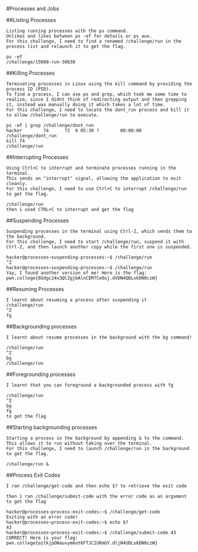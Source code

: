 #Processes and Jobs
    
  ##Listing Processes
    
    Listing running processes with the ps command.
    Unlikes and likes between ps -ef for details or ps aux.
    For this challenge, I need to find a renamed /challenge/run in the process list and relaunch it to get the flag.
    
    ps -ef
    /challenge/15088-run-30630
    
  ##Killing Processes
    
    Terminating processes in Linux using the kill command by providing the process ID (PID).
    To find a process, I can use ps and grep, which took me some time to realize, since I didnt think of redirecting output and then grepping it, instead was manually doing it which takes a lot of time.
    For this challenge, I need to locate the dont_run process and kill it to allow /challenge/run to execute.
    
    ps -ef | grep /challenge/dont_run
    hacker        74      72  0 05:30 ?        00:00:00 /challenge/dont_run
    kill 74
    /challenge/run
    
   ##Interrupting Processes
    
    Using Ctrl+C to interrupt and terminate processes running in the terminal.
    This sends an "interrupt" signal, allowing the application to exit cleanly.
    For this challenge, I need to use Ctrl+C to interrupt /challenge/run to get the flag.
    
    /challenge/run
    then i used CTRL+C to interrupt and get the flag
    
  ##Suspending Processes
    
    Suspending processes in the terminal using Ctrl-Z, which sends them to the background.
    For this challenge, I need to start /challenge/run, suspend it with Ctrl-Z, and then launch another copy while the first one is suspended.
    
    hacker@processes~suspending-processes:~$ /challenge/run
    ^Z
    hacker@processes~suspending-processes:~$ /challenge/run
    Yay, I found another version of me! Here is the flag:
    pwn.college{8Gdgc24x3QCZgjbAlnCEM7Ce8uj.dVDN4QDLxkDN0czW}
    
   ##Resuming Processes
    
    I learnt about resuming a process after suspending it
    /challenge/run
    ^Z
    fg
    
   ##Backgrounding processes
    
    I learnt about resume processes in the background with the bg command! 
    
    /challenge/run
    ^Z
    bg
    /challenge/run
    
   ##Foregrounding processes
    
    I learnt that you can foreground a backgrounded process with fg
    
    /challenge/run
    ^Z
    bg
    fg
    to get the flag
    
  ##Starting backgrounding processes
    
    Starting a process in the background by appending & to the command.
    This allows it to run without taking over the terminal.
    For this challenge, I need to launch /challenge/run in the background to get the flag.
    
    /challenge/run &
    
  ##Process Exit Codes
    
    I ran /challenge/get-code and then echo $? to retrieve the exit code 
    
    then i ran /challenge/submit-code with the error code as an argument to get the flag
    
    hacker@processes~process-exit-codes:~$ /challenge/get-code
    Exiting with an error code!
    hacker@processes~process-exit-codes:~$ echo $?
    43
    hacker@processes~process-exit-codes:~$ /challenge/submit-code 43
    CORRECT! Here is your flag:
    pwn.college{oitkjpOWauvym6ot6FTJCIURmGY.dljN4UDLxkDN0czW}
    
